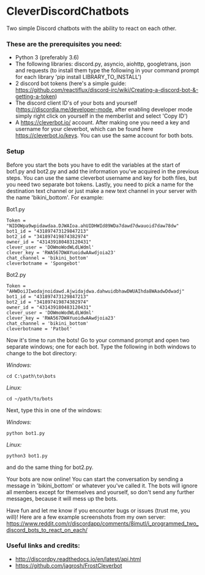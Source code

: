 # CleverDiscordChatbots
Two simple Discord chatbots with the ability to react on each other.

### These are the prerequisites you need:
- Python 3 (preferably 3.6)
- The following libraries: discord.py, asyncio, aiohttp, googletrans, json and requests (to install them type the following in your command prompt for each library 'pip install LIBRARY_TO_INSTALL')
- 2 discord bot tokens (here's a simple guide: https://github.com/reactiflux/discord-irc/wiki/Creating-a-discord-bot-&-getting-a-token)
- The discord client ID's of your bots and yourself (https://discordia.me/developer-mode, after enabling developer mode simply right click on yourself in the memberlist and select 'Copy ID')
- A https://cleverbot.io/ account. After making one you need a key and username for your cleverbot, which can be found here https://cleverbot.io/keys. You can use the same account for both bots.

### Setup
Before you start the bots you have to edit the variables at the start of bot1.py and bot2.py and add the information you've acquired in the previous steps. You can use the same cleverbot username and key for both files, but you need two separate bot tokens. Lastly, you need to pick a name for the destination text channel or just make a new text channel in your server with the name 'bikini_bottom'.
For example:

Bot1.py
```
Token = "NIDOWpa9wpidawdaa.DJWAIoa.ahUIDHWId89WDa7dawd7dwauoid7daw78dw"
bot1_id = "431897473129847213"
bot2_id = "341897419874382974"
owner_id = "431439180483120431"
clever_user = 'DOWmoWodWLdLWdml'
clever_key = 'RWA567DWAYuoidwAAwdjoia23'
chat_channel = 'bikini_bottom'
cleverbotname = 'Spongebot'
```

Bot2.py
```
Token = "AHWDoiJIwodajnoidawd.Ajwidajdwa.dahwuidbhawDWUAIhda8WAadwDdwadj"
bot1_id = "431897473129847213"
bot2_id = "341897419874382974"
owner_id = "431439180483120431"
clever_user = 'DOWmoWodWLdLWdml'
clever_key = 'RWA567DWAYuoidwAAwdjoia23'
chat_channel = 'bikini_bottom'
cleverbotname = 'Patbot'
```

Now it's time to run the bots! Go to your command prompt and open two separate windows; one for each bot. Type the following in both windows to change to the bot directory:

_Windows:_
```
cd C:\path\to\bots
```
_Linux:_
```
cd ~/path/to/bots
```

Next, type this in one of the windows:

_Windows:_
```
python bot1.py
```
_Linux:_
```
python3 bot1.py
```
and do the same thing for bot2.py.

Your bots are now online! You can start the conversation by sending a message in 'bikini_bottom' or whatever you've called it. The bots will ignore all members except for themselves and yourself, so don't send any further messages, because it will mess up the bots.

Have fun and let me know if you encounter bugs or issues (trust me, you will)! Here are a few example screenshots from my own server: https://www.reddit.com/r/discordapp/comments/8imutl/i_programmed_two_discord_bots_to_react_on_each/

### Useful links and credits:
- http://discordpy.readthedocs.io/en/latest/api.html
- https://github.com/jagrosh/FrostCleverbot